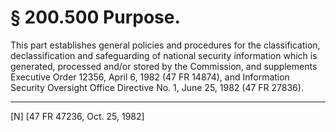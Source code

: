 # § 200.500   Purpose.

This part establishes general policies and procedures for the classification, declassification and safeguarding of national security information which is generated, processed and/or stored by the Commission, and supplements Executive Order 12356, April 6, 1982 (47 FR 14874), and Information Security Oversight Office Directive No. 1, June 25, 1982 (47 FR 27836).



---

[N] [47 FR 47236, Oct. 25, 1982]




